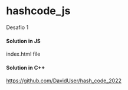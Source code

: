 # hashcode_js
Desafio 1

#### Solution in JS
index.html file

#### Solution in C++
https://github.com/DavidUser/hash_code_2022
